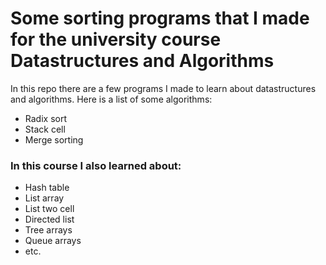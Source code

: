 # Some sorting programs that I made for the university course Datastructures and Algorithms
In this repo there are a few programs I made to learn about datastructures and algorithms.
Here is a list of some algorithms:
- Radix sort
- Stack cell
- Merge sorting

### In this course I also learned about:
- Hash table
- List array
- List two cell
- Directed list
- Tree arrays
- Queue arrays
- etc.
